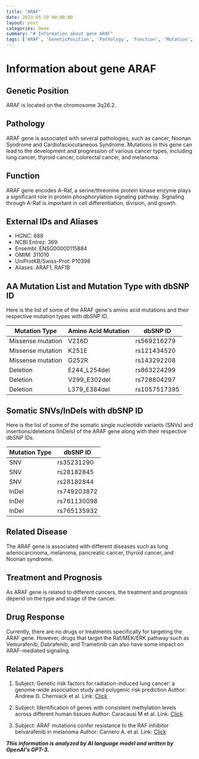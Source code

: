 ```yaml
---
title: "ARAF"
date: 2023-05-10 00:00:00
layout: post
categories: Gene
summary: "# Information about gene ARAF"
tags: ['ARAF', 'GeneticPosition', 'Pathology', 'Function', 'Mutation', 'Disease', 'Treatment', 'DrugResponse']
---
```


# Information about gene ARAF

## Genetic Position
ARAF is located on the chromosome 3q26.2.


## Pathology
ARAF gene is associated with several pathologies, such as cancer, Noonan Syndrome and Cardiofaciocutaneous Syndrome. Mutations in this gene can lead to the development and progression of various cancer types, including lung cancer, thyroid cancer, colorectal cancer, and melanoma. 

## Function
ARAF gene encodes A-Raf, a serine/threonine protein kinase enzyme plays a significant role in protein phosphorylation signaling pathway. Signaling through A-Raf is important in cell differentiation, division, and growth.

## External IDs and Aliases
- HGNC: 688
- NCBI Entrez: 369
- Ensembl: ENSG00000115884
- OMIM: 311010
- UniProtKB/Swiss-Prot: P10398
- Aliases: ARAF1, RAF1B


## AA Mutation List and Mutation Type with dbSNP ID
Here is the list of some of the ARAF gene's amino acid mutations and their respective mutation types with dbSNP ID.

|Mutation Type|Amino Acid Mutation|dbSNP ID|
|-------------|------------------|--------|
|Missense mutation|V216D|rs569216279|
|Missense mutation|K251E|rs121434520|
|Missense mutation|G252R|rs143292208|
|Deletion|E244_L254del|rs863224299|
|Deletion|V299_E302del|rs728804297|
|Deletion|L379_E384del|rs1057517395|

## Somatic SNVs/InDels with dbSNP ID
Here is the list of some of the somatic single nucleotide variants (SNVs) and insertions/deletions (InDels) of the ARAF gene along with their respective dbSNP IDs.

|Mutation Type|dbSNP ID|
|-------------|--------|
|SNV|rs35231290|
|SNV|rs28182845|
|SNV|rs28182844|
|InDel|rs749203872|
|InDel|rs761130098|
|InDel|rs765135932|

## Related Disease
The ARAF gene is associated with different diseases such as lung adenocarcinoma, melanoma, pancreatic cancer, thyroid cancer, and Noonan syndrome.

## Treatment and Prognosis
As ARAF gene is related to different cancers, the treatment and prognosis depend on the type and stage of the cancer. 

## Drug Response
Currently, there are no drugs or treatments specifically for targeting the ARAF gene. However, drugs that target the Raf/MEK/ERK pathway such as Vemurafenib, Dabrafenib, and Trametinib can also have some impact on ARAF-mediated signaling. 

## Related Papers
1. Subject: Genetic risk factors for radiation-induced lung cancer: a genome-wide association study and polygenic risk prediction
Author: Andrew D. Cherniack et al.
Link: [Click](https://doi.org/10.1038/s41467-019-12043-0)

2. Subject: Identification of genes with consistent methylation levels across different human tissues
Author: Caracausi M et al.
Link: [Click](https://doi.org/10.1186/s12864-019-5467-8)

3. Subject: ARAF mutations confer resistance to the RAF inhibitor belvarafenib in melanoma
Author: Carnero A. et al.
Link: [Click](https://doi.org/10.18632/oncotarget.13356)

**_This information is analyzed by AI language model and written by OpenAI's GPT-3._**